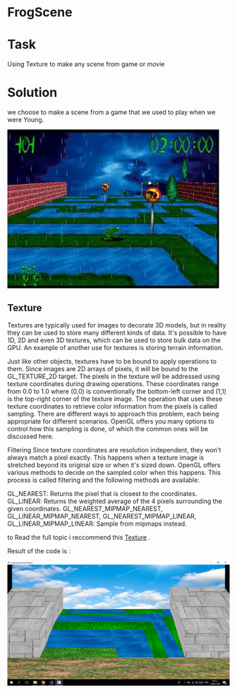 # FrogScene

# Task 
Using Texture to make any scene from game or movie 

# Solution 
we choose to make a scene from a game that we used to play when we were Young.

![alt text](https://github.com/Wafaaismail/FrogScene/blob/master/hqdefault.jpg)


## Texture 

Textures are typically used for images to decorate 3D models, but in reality they can be used to store many different kinds of data.
It's possible to have 1D, 2D and even 3D textures, which can be used to store bulk data on the GPU.
An example of another use for textures is storing terrain information. 


Just like other objects, textures have to be bound to apply operations to them. Since images are 2D arrays of pixels,
it will be bound to the GL_TEXTURE_2D target.
The pixels in the texture will be addressed using texture coordinates during drawing operations. These coordinates range
from 0.0 to 1.0 where (0,0) is conventionally the bottom-left corner and (1,1) is the top-right corner of the texture image.
The operation that uses these texture coordinates to retrieve color information from the pixels is called sampling.
There are different ways to approach this problem, each being appropriate for different scenarios. 
OpenGL offers you many options to control how this sampling is done, of which the common ones will be discussed here.

Filtering
Since texture coordinates are resolution independent, they won't always match a pixel exactly. 
This happens when a texture image is stretched beyond its original size or when it's sized down.
OpenGL offers various methods to decide on the sampled color when this happens. 
This process is called filtering and the following methods are available:

GL_NEAREST: Returns the pixel that is closest to the coordinates.  
GL_LINEAR: Returns the weighted average of the 4 pixels surrounding the given coordinates.
GL_NEAREST_MIPMAP_NEAREST, GL_LINEAR_MIPMAP_NEAREST, GL_NEAREST_MIPMAP_LINEAR, GL_LINEAR_MIPMAP_LINEAR: Sample from mipmaps instead.

to Read the full topic i reccommend this  [Texture](https://open.gl/textures) .


Result of the code is :

![alt text](https://github.com/Wafaaismail/FrogScene/blob/master/frog.png)



